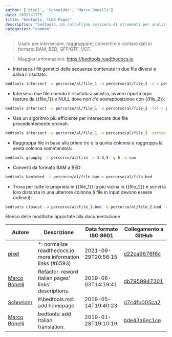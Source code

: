 ```yaml
---
author: ['pixel', 'Schneider', 'Marco Bonelli']
date: 1632941775
title: "bedtools, TLDR Pages"
description: "bedtools, Un coltellino svizzero di strumenti per analisi genomica."
categories: "common"
---
```

> Usato per intersecare, raggruppare, convertire e contare dati in formato BAM, BED, GFF/GTF, VCF.

> Maggiori informazioni: <https://bedtools.readthedocs.io>.

- Interseca i fili genetici delle sequenze contenute in due file diversi e salva il risultato:

```bash
bedtools intersect -a percorso/al/file_1 -b percorso/al/file_2 -s > percorso/al/file_output
```

- Interseca due file unendo il risultato a sinistra, ovvero riporta ogni feature da {{file_1}} e NULL dove non c'è sovrapposizione con {{file_2}}:

```bash
bedtools intersect -a percorso/al/file_1 -b percorso/al/file_2 -lof > percorso/al/file_output
```

- Usa un algoritmo più efficiente per intersecare due file precedentemente ordinati:

```bash
bedtools intersect -a percorso/al/file_1 -b percorso/al/file_2 -sorted > percorso/al/file_output
```

- Raggruppa file in base alle prime tre e la quinta colonna e raggruppa la sesta colonna sommandola:

```bash
bedtools groupby -i percorso/al/file -c 1-3,5 -g 6 -o sum
```

- Converti da formato BAM a BED:

```bash
bedtools bamtobed -i percorso/al/file.bam > percorso/al/file.bed
```

- Trova per tutte le proprietà in {{file_1}} la più vicina in {{file_2}} e scrivi la loro distanza in una ulteriore colonna (i file in input devono essere ordinati):

```bash
bedtools closest -a percorso/al/file_1.bed -b percorso/al/file_2.bed -d
```
Elenco delle modifiche apportate alla documentazione


Autore | Descrizione | Data formato ISO 8601 | Collegamento a GitHub
------|-----|-----|-----
[pixel](mailto:chrissx@chrissx.de) | *: normalize readthedocs.io more information links (#6593) | 2021-09-29T20:56:15 | [d22ca9676f6c](https://github.com/tldr-pages/tldr/commit/d22ca9676f6c02b19e6e1728f5ea777e7985c9d0)
[Marco Bonelli](mailto:marco@mebeim.net) | Refactor: reword Italian pages' links' descriptions. | 2019-06-03T14:19:41 | [db7959947301](https://github.com/tldr-pages/tldr/commit/db795994730108131d36e7a50b67378e79e27c10)
[Schneider](mailto:lucas.schneider@sap.com) | it\bedtools.md: add homepage | 2019-05-14T19:40:23 | [d7c4fb005ca2](https://github.com/tldr-pages/tldr/commit/d7c4fb005ca29a40f6496ecde5e4cc0ace3f2c4e)
[Marco Bonelli](mailto:mb5.marcob@gmail.com) | bedtools: add Italian translation. | 2019-01-28T19:10:19 | [bde43a6ec1ce](https://github.com/tldr-pages/tldr/commit/bde43a6ec1ce9f6f2eca33d00ec0eaa47e235970)

